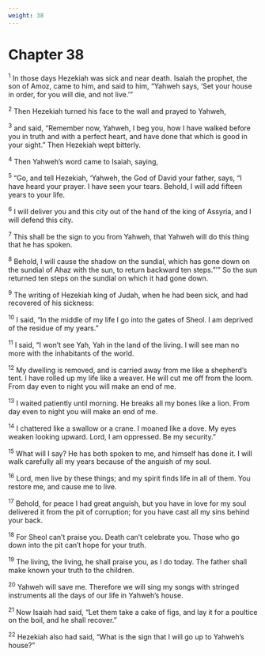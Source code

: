 ```yaml
---
weight: 38
---
```


# Chapter 38

<sup>1</sup> In those days Hezekiah was sick and near death. Isaiah the prophet, the son of Amoz, came to him, and said to him, “Yahweh says, ‘Set your house in order, for you will die, and not live.’” 

<sup>2</sup> Then Hezekiah turned his face to the wall and prayed to Yahweh, 

<sup>3</sup> and said, “Remember now, Yahweh, I beg you, how I have walked before you in truth and with a perfect heart, and have done that which is good in your sight.” Then Hezekiah wept bitterly. 

<sup>4</sup> Then Yahweh’s word came to Isaiah, saying, 

<sup>5</sup> “Go, and tell Hezekiah, ‘Yahweh, the God of David your father, says, “I have heard your prayer. I have seen your tears. Behold, I will add fifteen years to your life. 

<sup>6</sup> I will deliver you and this city out of the hand of the king of Assyria, and I will defend this city. 

<sup>7</sup> This shall be the sign to you from Yahweh, that Yahweh will do this thing that he has spoken. 

<sup>8</sup> Behold, I will cause the shadow on the sundial, which has gone down on the sundial of Ahaz with the sun, to return backward ten steps.”’” So the sun returned ten steps on the sundial on which it had gone down. 

<sup>9</sup> The writing of Hezekiah king of Judah, when he had been sick, and had recovered of his sickness: 

<sup>10</sup> I said, “In the middle of my life I go into the gates of Sheol. I am deprived of the residue of my years.” 

<sup>11</sup> I said, “I won’t see Yah, Yah in the land of the living. I will see man no more with the inhabitants of the world. 

<sup>12</sup> My dwelling is removed, and is carried away from me like a shepherd’s tent. I have rolled up my life like a weaver. He will cut me off from the loom. From day even to night you will make an end of me. 

<sup>13</sup> I waited patiently until morning. He breaks all my bones like a lion. From day even to night you will make an end of me. 

<sup>14</sup> I chattered like a swallow or a crane. I moaned like a dove. My eyes weaken looking upward. Lord, I am oppressed. Be my security.” 

<sup>15</sup> What will I say? He has both spoken to me, and himself has done it. I will walk carefully all my years because of the anguish of my soul. 

<sup>16</sup> Lord, men live by these things; and my spirit finds life in all of them. You restore me, and cause me to live. 

<sup>17</sup> Behold, for peace I had great anguish, but you have in love for my soul delivered it from the pit of corruption; for you have cast all my sins behind your back. 

<sup>18</sup> For Sheol can’t praise you. Death can’t celebrate you. Those who go down into the pit can’t hope for your truth. 

<sup>19</sup> The living, the living, he shall praise you, as I do today. The father shall make known your truth to the children. 

<sup>20</sup> Yahweh will save me. Therefore we will sing my songs with stringed instruments all the days of our life in Yahweh’s house. 

<sup>21</sup> Now Isaiah had said, “Let them take a cake of figs, and lay it for a poultice on the boil, and he shall recover.” 

<sup>22</sup> Hezekiah also had said, “What is the sign that I will go up to Yahweh’s house?” 


